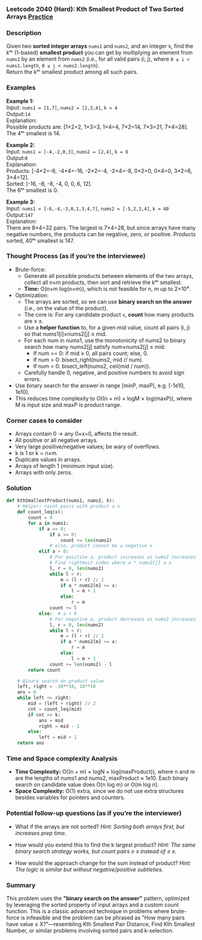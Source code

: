 ### Leetcode 2040 (Hard): Kth Smallest Product of Two Sorted Arrays [Practice](https://leetcode.com/problems/kth-smallest-product-of-two-sorted-arrays)

### Description  
Given two **sorted integer arrays** `nums1` and `nums2`, and an integer `k`, find the kᵗʰ (1-based) **smallest product** you can get by multiplying an element from `nums1` by an element from `nums2` (i.e., for all valid pairs (i, j), where `0 ≤ i < nums1.length`, `0 ≤ j < nums2.length`).  
Return the kᵗʰ smallest product among all such pairs.

### Examples  

**Example 1:**  
Input: `nums1 = [1,7]`, `nums2 = [2,3,4]`, `k = 4`  
Output:`14`  
Explanation:  
Possible products are: [1×2=2, 1×3=3, 1×4=4, 7×2=14, 7×3=21, 7×4=28].  
The 4ᵗʰ smallest is 14.

**Example 2:**  
Input: `nums1 = [-4,-2,0,3]`, `nums2 = [2,4]`, `k = 6`  
Output:`0`  
Explanation:  
Products: [-4×2=-8, -4×4=-16, -2×2=-4, -2×4=-8, 0×2=0, 0×4=0, 3×2=6, 3×4=12].  
Sorted: [-16, -8, -8, -4, 0, 0, 6, 12].  
The 6ᵗʰ smallest is 0.

**Example 3:**  
Input: `nums1 = [-6,-4,-3,0,1,3,4,7]`, `nums2 = [-5,2,3,4]`, `k = 40`  
Output:`147`  
Explanation:  
There are 8×4=32 pairs. The largest is 7×4=28, but since arrays have many negative numbers, the products can be negative, zero, or positive. Products sorted, 40ᵗʰ smallest is 147.

### Thought Process (as if you’re the interviewee)  

- Brute-force:  
  - Generate all possible products between elements of the two arrays, collect all n×m products, then sort and retrieve the kᵗʰ smallest.  
  - **Time:** O(n×m log(n×m)), which is not feasible for n, m up to 2×10⁴.
- Optimization:
  - The arrays are sorted, so we can use **binary search on the answer** (i.e., on the value of the product).
  - The core is: For any candidate product `x`, **count** how many products are ≤ x.
  - Use a **helper function** to, for a given mid value, count all pairs (i, j) so that nums1[i]×nums2[j] ≤ mid.
  - For each num in nums1, use the monotonicity of nums2 to binary search how many nums2[j] satisfy num×nums2[j] ≤ mid:
    - If num == 0: if mid ≥ 0, all pairs count; else, 0.
    - If num > 0: bisect_right(nums2, mid // num).
    - If num < 0: bisect_left(nums2, ceil(mid / num)).
  - Carefully handle 0, negative, and positive numbers to avoid sign errors.
- Use binary search for the answer in range [minP, maxP], e.g. [-1e10, 1e10].
- This reduces time complexity to O((n + m) × logM × log(maxP)), where M is input size and maxP is product range.

### Corner cases to consider  
- Arrays contain 0 → any 0×x=0, affects the result.
- All positive or all negative arrays.
- Very large positive/negative values; be wary of overflows.
- k is 1 or k = n×m.
- Duplicate values in arrays.
- Arrays of length 1 (minimum input size).
- Arrays with only zeros.

### Solution

```python
def kthSmallestProduct(nums1, nums2, k):
    # Helper: count pairs with product ≤ x
    def count_leq(x):
        count = 0
        for a in nums1:
            if a == 0:
                if x >= 0:
                    count += len(nums2)
                # else, product cannot be ≤ negative x
            elif a > 0:
                # For positive a, product increases as nums2 increases
                # Find rightmost index where a * nums2[j] ≤ x
                l, r = 0, len(nums2)
                while l < r:
                    m = (l + r) // 2
                    if a * nums2[m] <= x:
                        l = m + 1
                    else:
                        r = m
                count += l
            else:  # a < 0
                # For negative a, product decreases as nums2 increases
                l, r = 0, len(nums2)
                while l < r:
                    m = (l + r) // 2
                    if a * nums2[m] <= x:
                        r = m
                    else:
                        l = m + 1
                count += len(nums2) - l
        return count

    # Binary search on product value
    left, right = -10**10, 10**10
    ans = 0
    while left <= right:
        mid = (left + right) // 2
        cnt = count_leq(mid)
        if cnt >= k:
            ans = mid
            right = mid - 1
        else:
            left = mid + 1
    return ans
```

### Time and Space complexity Analysis  

- **Time Complexity:** O((n + m) × logN × log(maxProduct)), where n and m are the lengths of nums1 and nums2, maxProduct ≈ 1e10. Each binary search on candidate value does O(n log m) or O(m log n).
- **Space Complexity:** O(1) extra, since we do not use extra structures besides variables for pointers and counters.

### Potential follow-up questions (as if you’re the interviewer)  

- What if the arrays are not sorted?
  *Hint: Sorting both arrays first, but increases prep time.*
  
- How would you extend this to find the k largest product?
  *Hint: The same binary search strategy works, but count pairs ≥ x instead of ≤ x.*

- How would the approach change for the sum instead of product?
  *Hint: The logic is similar but without negative/positive subtleties.*

### Summary
This problem uses the **"binary search on the answer"** pattern, optimized by leveraging the sorted property of input arrays and a custom count function. This is a classic advanced technique in problems where brute-force is infeasible and the problem can be phrased as "How many pairs have value ≤ X?"—resembling Kth Smallest Pair Distance, Find Kth Smallest Number, or similar problems involving sorted pairs and k-selection.